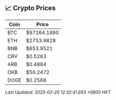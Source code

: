 ## 📈 Crypto Prices

| Coin | Price |
| ---- | ----- |
| BTC | $97264.1880 |
| ETH | $2753.9828 |
| BNB | $653.9521 |
| CRV | $0.5263 |
| ARB | $0.4884 |
| OKB | $50.2472 |
| DOGE | $0.2568 |

_Last Updated: 2025-02-20 12:32:41.693 +0800 HKT_